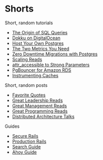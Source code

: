 # Shorts

Short, random tutorials

- [The Origin of SQL Queries](The-Origin-of-SQL-Queries.md)
- [Dokku on DigitalOcean](Dokku-Digital-Ocean.md)
- [Host Your Own Postgres](Host-Your-Own-Postgres.md)
- [The Two Metrics You Need](Two-Metrics.md)
- [Zero Downtime Migrations with Postgres](Zero-Downtime-Migrations.md)
- [Scaling Reads](Scaling-Reads.md)
- [attr_accessible to Strong Parameters](Strong-Parameters.md)
- [PgBouncer for Amazon RDS](PgBouncer-RDS.md)
- [Instrumenting Caches](Instrumenting-Caches.md)

Short, random posts

- [Favorite Quotes](Favorite-Quotes.md)
- [Great Leadership Reads](Leadership-Reads.md)
- [Great Management Reads](Management-Reads.md)
- [Great Programming Reads](Programming-Reads.md)
- [Distributed Architecture Talks](Distributed-Architecture-Talks.md)

Guides

- [Secure Rails](https://github.com/ankane/secure_rails)
- [Production Rails](https://github.com/ankane/production_rails)
- [Search Guide](https://github.com/ankane/search_guide)
- [Ahoy Guide](https://github.com/ankane/ahoy_guide)
